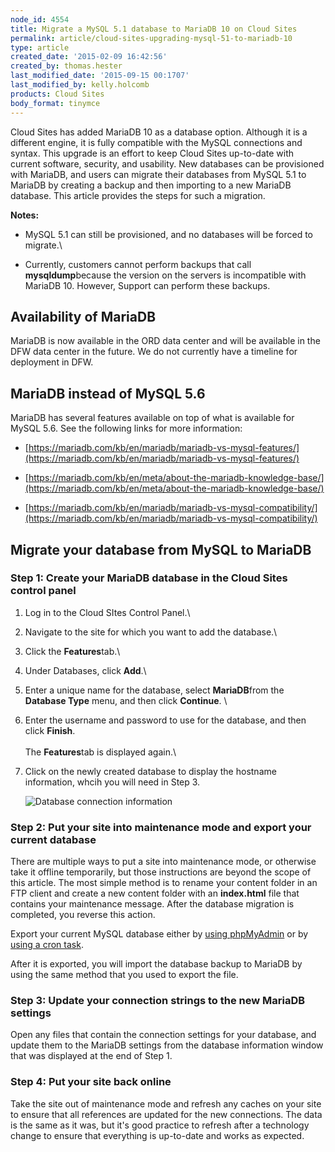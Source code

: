 ```yaml
---
node_id: 4554
title: Migrate a MySQL 5.1 database to MariaDB 10 on Cloud Sites
permalink: article/cloud-sites-upgrading-mysql-51-to-mariadb-10
type: article
created_date: '2015-02-09 16:42:56'
created_by: thomas.hester
last_modified_date: '2015-09-15 00:1707'
last_modified_by: kelly.holcomb
products: Cloud Sites
body_format: tinymce
---
```


Cloud Sites has added MariaDB 10 as a database option. Although it is a
different engine, it is fully compatible with the MySQL connections and
syntax. This upgrade is an effort to keep Cloud Sites up-to-date with
current software, security, and usability. New databases can be
provisioned with MariaDB, and users can migrate their databases from
MySQL 5.1 to MariaDB by creating a backup and then importing to a new
MariaDB database. This article provides the steps for such a migration.

**Notes:**

-   MySQL 5.1 can still be provisioned, and no databases will be forced
    to migrate.\
      
-   Currently, customers cannot perform backups that call
    **mysqldump**because the version on the servers is incompatible with
    MariaDB 10. However, Support can perform these backups.

**Availability of MariaDB**
---------------------------

MariaDB is now available in the ORD data center and will be available in
the DFW data center in the future. We do not currently have a timeline
for deployment in DFW.

**MariaDB instead of MySQL 5.6**
--------------------------------

MariaDB has several features available on top of what is available for
MySQL 5.6. See the following links for more information:

-   [https://mariadb.com/kb/en/mariadb/mariadb-vs-mysql-features/](https://mariadb.com/kb/en/mariadb/mariadb-vs-mysql-features/)

-   [https://mariadb.com/kb/en/meta/about-the-mariadb-knowledge-base/](https://mariadb.com/kb/en/meta/about-the-mariadb-knowledge-base/)

-   [https://mariadb.com/kb/en/mariadb/mariadb-vs-mysql-compatibility/](https://mariadb.com/kb/en/mariadb/mariadb-vs-mysql-compatibility/)

**Migrate your database from MySQL to MariaDB**
-----------------------------------------------

### **Step 1: Create your MariaDB database in the Cloud Sites control panel**

1.  Log in to the Cloud SItes Control Panel.\
      
2.  Navigate to the site for which you want to add the database.\
      
3.  Click the **Features**tab.\
      
4.  Under Databases, click **Add**.\
      
5.  Enter a unique name for the database, select **MariaDB**from the
    **Database Type** menu, and then click **Continue**. \
      
6.  Enter the username and password to use for the database, and then
    click **Finish**.\
     \
     The **Features**tab is displayed again.\
      
7.  Click on the newly created database to display the hostname
    information, whcih you will need in Step 3.

    ![Database connection
    information](/knowledge_center/sites/default/files/field/image/db_info.png)

### **Step 2: Put your site into maintenance mode and export your current database**

There are multiple ways to put a site into maintenance mode, or
otherwise take it offline temporarily, but those instructions are beyond
the scope of this article. The most simple method is to rename your
content folder in an FTP client and create a new content folder with an
**index.html** file that contains your maintenance message. After the
database migration is completed, you reverse this action.

Export your current MySQL database either by [using
phpMyAdmin](/knowledge_center/node/661) or by [using a cron
task](/knowledge_center/node/644).

After it is exported, you will import the database backup to MariaDB by
using the same method that you used to export the file.

### **Step 3: Update your connection strings to the new MariaDB settings**

Open any files that contain the connection settings for your database,
and update them to the MariaDB settings from the database
information window that was displayed at the end of Step 1.

### **Step 4: Put your site back online**

Take the site out of maintenance mode and refresh any caches on your
site to ensure that all references are updated for the new connections.
The data is the same as it was, but it's good practice to refresh after
a technology change to ensure that everything is up-to-date and works as
expected.

